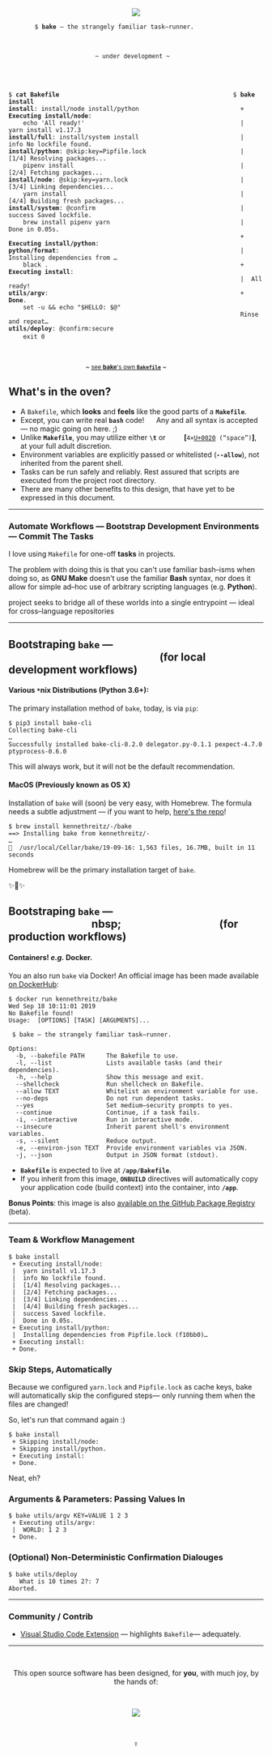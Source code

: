 

<span align="center"><pre align="center"><img src="https://github.com/kennethreitz/bake/blob/master/ext/bake.jpg?raw=true" /></pre></span>

<p align="center"><code>$ <strong>bake</strong> — the strangely familiar task–runner. &nbsp;&nbsp;&nbsp;&nbsp;&nbsp;&nbsp;&nbsp;&nbsp;&nbsp;&nbsp;&nbsp;</code></p>
<pre>

<p align="center"><small>~ under development ~&nbsp;&nbsp;</small></p>

<div align="left">
<code>$ <strong>cat Bakefile</strong>                                                $ <strong>bake install</strong>
<strong>install</strong>: install/node install/python                            + <strong>Executing install/node</strong>:
    echo 'All ready!'                                           |  yarn install v1.17.3
<strong>install/full</strong>: install/system install                            |  info No lockfile found.
<strong>install/python</strong>: @skip:key=Pipfile.lock                          |  [1/4] Resolving packages...
    pipenv install                                              |  [2/4] Fetching packages...
<strong>install/node</strong>: @skip:key=yarn.lock                               |  [3/4] Linking dependencies...
    yarn install                                                |  [4/4] Building fresh packages...
<strong>install/system</strong>: @confirm                                        |  success Saved lockfile.
    brew install pipenv yarn                                    |  Done in 0.05s.
                                                                + <strong>Executing install/python</strong>:
<strong>python/format</strong>:                                                  |  Installing dependencies from …
    black .                                                     + <strong>Executing install</strong>:
                                                                |  All ready!
<strong>utils/argv</strong>:                                                     + <strong>Done</strong>.
    set -u && echo "$HELLO: $@"                                 
                                                                Rinse and repeat…
<strong>utils/deploy</strong>: @confirm:secure                 
    exit 0</code>                                              
    </div>                                                     
</pre>
<p align="center"><small>~ <a href="https://github.com/kennethreitz/bake/blob/master/Bakefile">see <strong>bake</strong>'s own <code><strong>Bakefile</strong></code></a> ~&nbsp;&nbsp;&nbsp;&nbsp;&nbsp;&nbsp;&nbsp;&nbsp;&nbsp;&nbsp;&nbsp;&nbsp;</small></p>

## What's in the oven?

<ul>
    <li>A <code>Bakefile</code>, which <strong>looks</strong> and <strong>feels</strong> like the good parts of a <code><strong>Makefile</strong></code>.</li>
    <li>Except, you can write real <code><strong>bash</strong></code> code!&nbsp;&nbsp;&nbsp;&nbsp;&nbsp;&nbsp;Any and all syntax is accepted — no magic going on here. ;)</li>
<li>Unlike <code><strong>Makefile</strong></code>, you may utilize either <code><strong>\t</strong></code> or <code><strong>&nbsp;&nbsp;&nbsp;&nbsp;</strong></code> <strong>[</strong><code>4×<a href="https://unicode.org/cldr/utility/character.jsp?a=0020">U+0020</a> (“space”)</code><strong>]</strong>, at your full adult discretion.</li>
    <li>Environment variables are explicitly passed or whitelisted (<code><strong>--allow</strong></code>), not inherited from the parent shell.</li>
<li>Tasks can be run safely and reliably. Rest assured that scripts are executed from the project root directory.</li>
<li>There are many other benefits to this design, that have yet to be expressed in this document.</li>
</ul>


------------------

### Automate Workflows — Bootstrap Development Environments — Commit The Tasks


I love using `Makefile` for one-off **tasks** in projects.

The problem with doing this is that you can't use familiar bash–isms when doing so, as **GNU Make** doesn't use the familiar **Bash** syntax, nor does it allow for simple ad–hoc use of arbitrary scripting languages (e.g. **Python**).


project seeks to bridge all of these worlds into a single entrypoint — ideal for cross–language repositories

-------------------

## Bootstraping `bake` — &nbsp;&nbsp;&nbsp;&nbsp;&nbsp;&nbsp;&nbsp;&nbsp;&nbsp;&nbsp;&nbsp;&nbsp;&nbsp;&nbsp;&nbsp;&nbsp;&nbsp;&nbsp;&nbsp;&nbsp;&nbsp;&nbsp;&nbsp;&nbsp;&nbsp;&nbsp;&nbsp;&nbsp;&nbsp;&nbsp;&nbsp;&nbsp;&nbsp;&nbsp;&nbsp;&nbsp;&nbsp;&nbsp;&nbsp;&nbsp;&nbsp;&nbsp;&nbsp;&nbsp;&nbsp;&nbsp;&nbsp;&nbsp;&nbsp;&nbsp;&nbsp;&nbsp;&nbsp;&nbsp;&nbsp;&nbsp;&nbsp;&nbsp;&nbsp; (for local development workflows)


#### **Various `*`nix Distributions** (Python 3.6+):

The primary installation method of `bake`, today, is via `pip`:

```console
$ pip3 install bake-cli
Collecting bake-cli
…
Successfully installed bake-cli-0.2.0 delegator.py-0.1.1 pexpect-4.7.0 ptyprocess-0.6.0
```

This will always work, but it will not be the default recommendation.

#### MacOS (Previously known as OS X)

Installation of `bake` will (soon) be very easy, with Homebrew. The formula needs a subtle adjustment — if you want to help, [here's the repo](http://github.com/kennethreitz/homebrew--)!

```console
$ brew install kennethreitz/-/bake
==> Installing bake from kennethreitz/-
…
🍺  /usr/local/Cellar/bake/19-09-16: 1,563 files, 16.7MB, built in 11 seconds
```

Homebrew will be the primary installation target of `bake`.

✨🍰✨

## Bootstraping `bake` — &nbsp;&nbsp;&nbsp;&nbsp;&nbsp;&nbsp;&nbsp;&nbsp;&nbsp;&nbsp;&nbsp;&nbsp;&nbsp;&nbsp;&nbsp;&nbsp;&nbsp;&nbsp;&nbsp;&nbsp;&nbsp;&nbsp;&nbsp;&nbsp;&nbsp;&nbsp;&nbsp;&nbsp;&nbsp;&nbsp;&nbsp;&nbsp;&nbsp;nbsp;&nbsp;&nbsp;&nbsp;&nbsp;&nbsp;&nbsp;&nbsp;&nbsp;&nbsp;&nbsp;&nbsp;&nbsp;&nbsp;&nbsp;&nbsp;&nbsp;&nbsp;&nbsp;&nbsp;&nbsp;&nbsp;&nbsp;&nbsp;&nbsp;&nbsp;&nbsp;&nbsp;&nbsp;&nbsp;&nbsp;&nbsp;&nbsp;&nbsp;&nbsp;&nbsp;&nbsp;&nbsp;&nbsp; (for production workflows)

#### Containers! *e.g.* Docker.

You an also run `bake` via Docker! An official image has been made available [on DockerHub](https://cloud.docker.com/u/kennethreitz/repository/docker/kennethreitz/bake):

```console
$ docker run kennethreitz/bake                                                                                                                                                                       Wed Sep 18 10:11:01 2019
No Bakefile found!
Usage:  [OPTIONS] [TASK] [ARGUMENTS]...

 $ bake — the strangely familiar task–runner.

Options:
  -b, --bakefile PATH      The Bakefile to use.
  -l, --list               Lists available tasks (and their dependencies).
  -h, --help               Show this message and exit.
  --shellcheck             Run shellcheck on Bakefile.
  --allow TEXT             Whitelist an environment variable for use.
  --no-deps                Do not run dependent tasks.
  --yes                    Set medium–security prompts to yes.
  --continue               Continue, if a task fails.
  -i, --interactive        Run in interactive mode.
  --insecure               Inherit parent shell's environment variables.
  -s, --silent             Reduce output.
  -e, --environ-json TEXT  Provide environment variables via JSON.
  -j, --json               Output in JSON format (stdout).
```

- **`Bakefile`** is expected to live at **`/app/Bakefile`**. 
- If you inherit from this image, **`ONBUILD`** directives will automatically copy your application code (build context) into the container, into **`/app`**.

**Bonus Points**: this image is also [available on the GitHub Package Registry](https://github.com/kennethreitz/bake/packages/24444) (beta).

---------------


### Team & Workflow Management

```console
$ bake install
 + Executing install/node:
 |  yarn install v1.17.3
 |  info No lockfile found.
 |  [1/4] Resolving packages...
 |  [2/4] Fetching packages...
 |  [3/4] Linking dependencies...
 |  [4/4] Building fresh packages...
 |  success Saved lockfile.
 |  Done in 0.05s.
 + Executing install/python:
 |  Installing dependencies from Pipfile.lock (f10bb0)…
 + Executing install:
 + Done.
```

### Skip Steps, Automatically

Because we configured `yarn.lock` and `Pipfile.lock` as cache keys,
bake will automatically skip the configured steps— only running them
when the files are changed!

So, let's run that command again :)

```console
$ bake install
 + Skipping install/node:
 + Skipping install/python.
 + Executing install:
 + Done.
```

Neat, eh?

### Arguments & Parameters: Passing Values In

```console
$ bake utils/argv KEY=VALUE 1 2 3
 + Executing utils/argv:
 |  WORLD: 1 2 3
 + Done.
 ```

### (Optional) Non-Deterministic Confirmation Dialouges

```console
$ bake utils/deploy
   What is 10 times 2?: 7
Aborted.
```

---------------------


### Community / Contrib

- [Visual Studio Code Extension](https://marketplace.visualstudio.com/items?itemName=kennethreitz.bake) — highlights `Bakefile`— adequately.

----------------------

<p>&nbsp;</p>

<p align="center">
    This open source software has been designed, for <strong>you</strong>, with much joy, by the hands of:
</p>

<p>&nbsp;</p>

<p align="center">
        <a href="https://kennethreitz.org/" rel="nofollow"><img src="https://raw.githubusercontent.com/psf/requests/master/ext/kr.png" align="center" style="max-width:100%;"></a>
</p>

<p>&nbsp;</p>

<p align="center">
    <large>☿</large>
</p>
